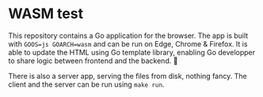 # WASM test

This repository contains a Go application for the browser. The app is built with
`GOOS=js GOARCH=wasm` and can be run on Edge, Chrome & Firefox. It is able to update
the HTML using Go template library, enabling Go developper to share logic between
frontend and the backend. :tada:

There is also a server app, serving the files from disk, nothing fancy. The client
and the server can be run using `make run`.
